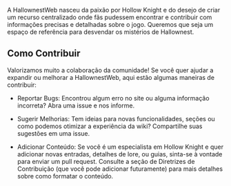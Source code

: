 A HallownestWeb nasceu da paixão por Hollow Knight e do desejo de criar um recurso centralizado onde fãs pudessem encontrar e contribuir com informações precisas e detalhadas sobre o jogo. Queremos que seja um espaço de referência para desvendar os mistérios de Hallownest.
## Como Contribuir
Valorizamos muito a colaboração da comunidade! Se você quer ajudar a expandir ou melhorar a HallownestWeb, aqui estão algumas maneiras de contribuir:

- Reportar Bugs: Encontrou algum erro no site ou alguma informação incorreta? Abra uma issue e nos informe.

- Sugerir Melhorias: Tem ideias para novas funcionalidades, seções ou como podemos otimizar a experiência da wiki? Compartilhe suas sugestões em uma issue.

- Adicionar Conteúdo: Se você é um especialista em Hollow Knight e quer adicionar novas entradas, detalhes de lore, ou guias, sinta-se à vontade para enviar um pull request. Consulte a seção de Diretrizes de Contribuição (que você pode adicionar futuramente) para mais detalhes sobre como formatar o conteúdo.
